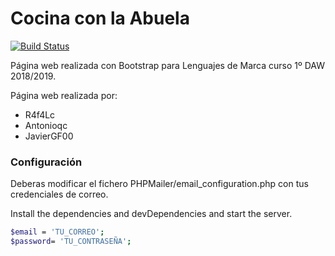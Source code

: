 # Cocina con la Abuela

[![Build Status](https://travis-ci.org/joemccann/dillinger.svg?branch=master)]()

Página web realizada con Bootstrap para Lenguajes de Marca curso 1º DAW 2018/2019.

Página web realizada por:
  - R4f4Lc
  - Antonioqc
  - JavierGF00

### Configuración

Deberas modificar el fichero PHPMailer/email_configuration.php con tus credenciales de correo.

Install the dependencies and devDependencies and start the server.
```sh
$email = 'TU_CORREO';
$password= 'TU_CONTRASEÑA';
```